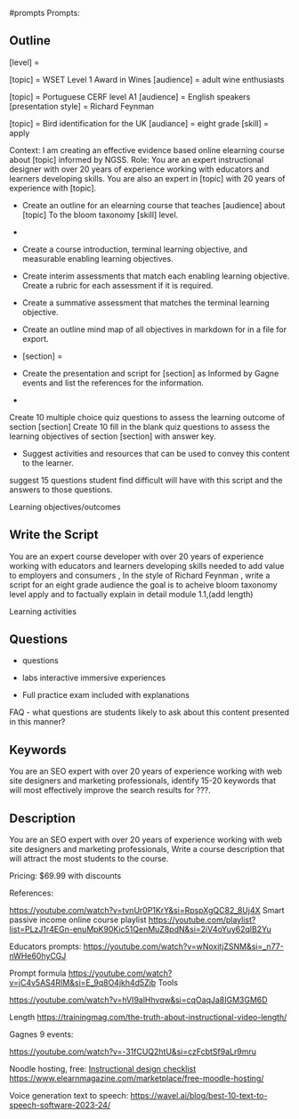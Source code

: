 

#prompts
Prompts:

## Outline

[level] = 


[topic] = WSET Level 1 Award in Wines
[audience] = adult wine enthusiasts 

[topic] = Portuguese CERF level A1
[audience] = English speakers
[presentation style] = Richard Feynman 

[topic] = Bird identification for the UK
[audiance] = eight grade
[skill] = apply

Context: I am creating an effective evidence based online elearning course about [topic] informed by NGSS.
Role: You are an expert instructional designer with over 20 years of experience working with educators and learners developing skills. You are also an expert in [topic] with 20 years of experience with [topic].
- Create an outline for an elearning course that teaches [audience] about [topic] To the bloom taxonomy [skill] level.
- 
- Create a course introduction, terminal learning objective, and measurable enabling learning objectives.  
    
- Create interim assessments that match each enabling learning objective. Create a rubric for each assessment if it is required.
    
- Create a summative assessment that matches the terminal learning objective.
- 
	Create an outline mind map of all objectives in markdown for in a file for export.


- [section] = 
- Create the presentation and script for [section] as Informed by Gagne events and list the references for the information.
-
Create 10 multiple choice quiz questions to assess the learning outcome of section [section]
	Create 10 fill in the blank quiz questions to assess the learning objectives of section [section] with answer key.


 -  Suggest activities and resources that can be used to convey this content to the learner. 

suggest 15 questions student find difficult will have with this script and the answers to those questions.

Learning objectives/outcomes

## Write the Script

You are an expert course developer with over 20 years of experience working with educators and learners developing skills needed to add value to employers and consumers , In the style of Richard Feynman , write a script for an eight grade audience  the goal is to acheive bloom taxonomy level apply and to factually explain in detail module 1.1,(add length)

Learning activities 
## Questions 
- questions

 - labs interactive immersive experiences 

 - Full practice exam included with explanations 

FAQ - what questions are students likely to ask about this content presented in this manner?


## Keywords 
You are an SEO expert with over 20 years of experience working with web site designers and marketing professionals, identify 15-20 keywords that will most effectively improve the search results for ???.

## Description 
You are an SEO expert with over 20 years of experience working with web site designers and marketing professionals, Write a course description that will attract the most students to the course.


Pricing: $69.99 with discounts

References:

https://youtube.com/watch?v=tvnUr0P1KrY&si=RpspXgQC82_8Uj4X
Smart passive income online course playlist
https://youtube.com/playlist?list=PLzJ1r4EGn-enuMpK90Kic51QenMuZ8pdN&si=2iV4oYuy62qlB2Yu

Educators prompts:
https://youtube.com/watch?v=wNoxitjZSNM&si=_n77-nWHe60hyCGJ

Prompt formula 
https://youtube.com/watch?v=jC4v5AS4RIM&si=E_9q8O4jkh4d5Zjb
Tools

https://youtube.com/watch?v=hVI9alHhvqw&si=cqOaqJa8IGM3GM6D

Length
https://trainingmag.com/the-truth-about-instructional-video-length/

Gagnes 9 events:

https://youtube.com/watch?v=-31fCUQ2htU&si=czFcbtSf9aLr9mru

Noodle hosting, free: 
[Instructional design checklist](https://peckconsulting.s3.amazonaws.com/Become+an+ID+Checklist.pdf)
https://www.elearnmagazine.com/marketplace/free-moodle-hosting/

Voice generation text to speech:
https://wavel.ai/blog/best-10-text-to-speech-software-2023-24/
